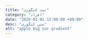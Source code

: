 ```yaml
---
title: "تست کتگوری"
category: "افراد"
date: "2020-01-01 12:00:00 +09:00"
desc: "متن کتگوری"
alt: "apple big sur gradient"
---
```

